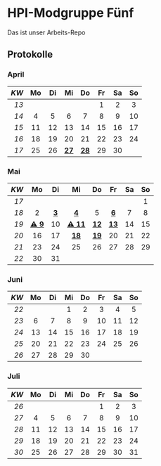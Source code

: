 # HPI-Modgruppe Fünf

Das ist unser Arbeits-Repo

## Protokolle

### April
*KW*| Mo  | Di  | Mi  | Do  | Fr  | Sa  | So
---:|:---:|:---:|:---:|:---:|:---:|:---:|:---:
*13*|     |     |     |     | 1   | 2   | 3  
*14*| 4   | 5   | 6   | 7   | 8   | 9   | 10 
*15*| 11  | 12  | 13  | 14  | 15  | 16  | 17 
*16*| 18  | 19  | 20  | 21  | 22  | 23  | 24 
*17*| 25  | 26  | **[27](protokolle/2016-04-27.md)** | **[28](protokolle/2016-04-28.md)** | 29  | 30  

### Mai
*KW*| Mo  | Di  | Mi  | Do  | Fr  | Sa  | So
---:|:---:|:---:|:---:|:---:|:---:|:---:|:---:
*17*|     |     |     |     |     |     | 1  
*18*| 2   | **[3](protokolle/2016-05-03.md)**  | **[4](protokolle/2016-05-04.md)**   | 5   | **[6](protokolle/2016-05-06.md)**   | 7 |  8   
*19*| **[⚠ 9](# "Abgabe Ausbaustufe 0 Analysedokument")**  | 10  | **[⚠ 11](protokolle/2016-05-11_Feedback-Analyse_Besprechung-Entwurf.md "Abgabe Ausbaustufe 0 Reflexion zur Analyse")**  | **[12](protokolle/2016-05-12.md)**  | **[13](protokolle/2016-05-13_Gruppe-C.md)**  | 14  | 15 
*20*| 16  | 17  | **[18](protokolle/2016-05-18.md)**  | **[19](protokolle/2016-05-19.md)** | 20  | 21  | 22 
*21*| 23  | 24  | 25  | 26  | 27  | 28  | 29
*22*| 30  | 31  |     |     |     |     |   

### Juni
*KW*| Mo  | Di  | Mi  | Do  | Fr  | Sa  | So
---:|:---:|:---:|:---:|:---:|:---:|:---:|:---:
*22*|     |     | 1   | 2   | 3   | 4   | 5  
*23*| 6   | 7   | 8   | 9   | 10  | 11  | 12  
*24*| 13  | 14  | 15  | 16  | 17  | 18  | 19 
*25*| 20  | 21  | 22  | 23  | 24  | 25  | 26 
*26*| 27  | 28  | 29  | 30  |     |     |   

### Juli
*KW*| Mo  | Di  | Mi  | Do  | Fr  | Sa  | So
---:|:---:|:---:|:---:|:---:|:---:|:---:|:---:
*26*|     |     |     |     | 1   | 2   | 3  
*27*| 4   | 5   | 6   | 7   | 8   | 9   | 10 
*28*| 11  | 12  | 13  | 14  | 15  | 16  | 17 
*29*| 18  | 19  | 20  | 21  | 22  | 23  | 24 
*30*| 25  | 26  | 27  | 28  | 29  | 30  | 31
